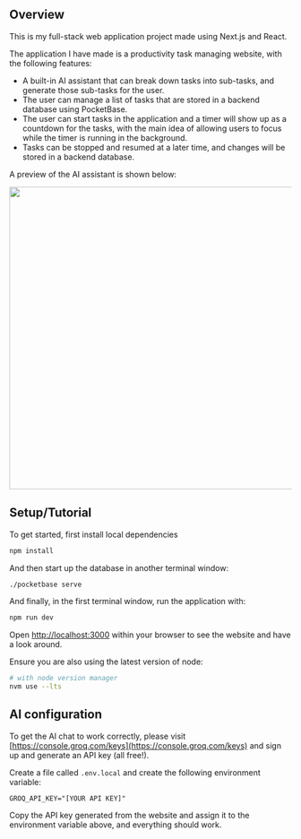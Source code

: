 ## Overview

This is my full-stack web application project made using Next.js and React.

The application I have made is a productivity task managing website, with the following features:
  - A built-in AI assistant that can break down tasks into sub-tasks, and generate those sub-tasks for the user.
  - The user can manage a list of tasks that are stored in a backend database using PocketBase.
  - The user can start tasks in the application and a timer will show up as a countdown for the tasks, with the main idea of allowing users to focus while the timer is running in the background.
  - Tasks can be stopped and resumed at a later time, and changes will be stored in a backend database.


A preview of the AI assistant is shown below:

<img src="https://github.com/oliverbrown1/ReactTaskManager/blob/main/react-task-manager-gif.gif" width="960" height="540" />


## Setup/Tutorial

To get started, first install local dependencies

```bash
npm install
```

And then start up the database in another terminal window:

```bash
./pocketbase serve
```

And finally, in the first terminal window, run the application with:

```bash
npm run dev
```

Open [http://localhost:3000](http://localhost:3000) within your browser to see the website and have a look around.

Ensure you are also using the latest version of node:

```bash
# with node version manager
nvm use --lts
```

## AI configuration

To get the AI chat to work correctly, please visit [https://console.groq.com/keys](https://console.groq.com/keys) and sign up and generate an API key (all free!). 

Create a file called ```.env.local``` and create the following environment variable:

```GROQ_API_KEY="[YOUR API KEY]"```

Copy the API key generated from the website and assign it to the environment variable above, and everything should work.


